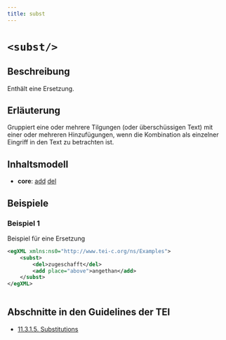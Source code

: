 ```yaml
---
title: subst
---
```




# `<subst/>`

## Beschreibung

Enthält eine Ersetzung.

## Erläuterung

Gruppiert eine oder mehrere Tilgungen (oder überschüssigen Text) mit einer oder mehreren Hinzufügungen, wenn die Kombination als einzelner Eingriff in den Text zu betrachten ist. 

## Inhaltsmodell

- **core**: [add](add.md) [del](del.md)

## Beispiele

### Beispiel 1

Beispiel für eine Ersetzung

```xml
<egXML xmlns:ns0="http://www.tei-c.org/ns/Examples">
    <subst>
        <del>zugeschafft</del>
        <add place="above">angethan</add>
    </subst>
</egXML>
               
```

## Abschnitte in den Guidelines der TEI

- [11.3.1.5. Substitutions](https://www.tei-c.org/release/doc/tei-p5-doc/en/html/PH.html#PHSU)